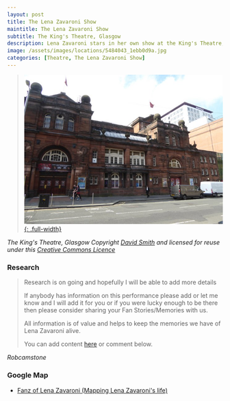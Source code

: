 ```yaml
---
layout: post
title: The Lena Zavaroni Show
maintitle: The Lena Zavaroni Show
subtitle: The King's Theatre, Glasgow
description: Lena Zavaroni stars in her own show at the King's Theatre, Glasgow.
image: /assets/images/locations/5484043_1ebb0d9a.jpg
categories: [Theatre, The Lena Zavaroni Show]
---
```


> [![](/assets/images/locations/5484043_1ebb0d9a.jpg){: .full-width}](https://www.geograph.org.uk/photo/5484043)

<cite>The King's Theatre, Glasgow Copyright [David Smith](https://www.geograph.org.uk/profile/708) and licensed for reuse under this [Creative Commons Licence](http://creativecommons.org/licenses/by-sa/2.0/)</cite>

### Research
> Research is on going and hopefully I will be able to add more details
>
> If anybody has information on this performance please add or let me know and I will add it for you or if you were lucky enough to be there then please consider sharing your Fan Stories/Memories with us.
>
> All information is of value and helps to keep the memories we have of Lena Zavaroni alive.
>
> You can add content [here](https://github.com/FanzOfLenaZavaroni/fanzoflenazavaroni.github.io) or comment below.

<cite>Robcamstone</cite>

### Google Map
* [Fanz of Lena Zavaroni (Mapping Lena Zavaroni's life)](https://www.google.com/maps/d/u/0/viewer?mid=1D1D0ERV_FQMNb9XZzJ-J3yUlK8aI4vhI&hl=en&ll=55.86506600000005%2C-4.26867100000004&z=19)

